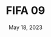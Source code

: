 ---
layout: nds
title: "FIFA 09"
categories:
 - approved
 - nds
 - universal
 - safe
tags:
- fifa
- soccer
series:
- fifa
date: May 18, 2023
permalink: /games/fifa-09/play/details
publisher: EA Sports
gid: fifa-09
edition: eu
---